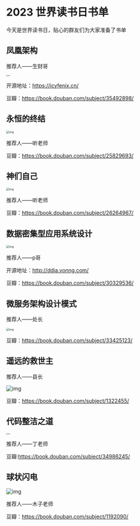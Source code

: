 # 2023 世界读书日书单
今天是世界读书日，贴心的群友们为大家准备了书单

## 凤凰架构

推荐人——生财哥

<img src="https://cdn.jsdelivr.net/gh/stiflea/stiflea-img/dean/s33966407.jpg" alt="img" style="zoom: 25%;" />

开源地址：https://icyfenix.cn/

豆瓣：https://book.douban.com/subject/35492898/

## 永恒的终结

<img src="https://cdn.jsdelivr.net/gh/stiflea/stiflea-img/dean/s27409671.jpg" alt="img" style="zoom: 50%;" />

推荐人——听老师

豆瓣：https://book.douban.com/subject/25829693/

## 神们自己

<img src="https://img1.doubanio.com/view/subject/l/public/s27882508.jpg" alt="img" style="zoom: 50%;" />

推荐人——听老师

豆瓣：https://book.douban.com/subject/26264967/

## 数据密集型应用系统设计

<img src="https://cdn.jsdelivr.net/gh/stiflea/stiflea-img/dean/s34186559.jpg" alt="img" style="zoom:50%;" />

推荐人——p哥

开源地址：http://ddia.vonng.com/

豆瓣：https://book.douban.com/subject/30329536/


## 微服务架构设计模式

推荐人——处长

<img src="https://cdn.jsdelivr.net/gh/stiflea/stiflea-img/dean/s32303297.jpg" alt="img" style="zoom:50%;" />

豆瓣：https://book.douban.com/subject/33425123/

## 遥远的救世主

推荐人——县长

![img](https://cdn.jsdelivr.net/gh/stiflea/stiflea-img/dean/s3073167.jpg)

豆瓣：https://book.douban.com/subject/1322455/

## 代码整洁之道

<img src="https://cdn.jsdelivr.net/gh/stiflea/stiflea-img/dean/s34476554.jpg" alt="img" style="zoom: 25%;" />

推荐人——丁老师

豆瓣:https://book.douban.com/subject/34986245/

## 球状闪电

![img](https://cdn.jsdelivr.net/gh/stiflea/stiflea-img/dean/s26040205.jpg)

推荐人——木子老师

豆瓣：https://book.douban.com/subject/1192090/
